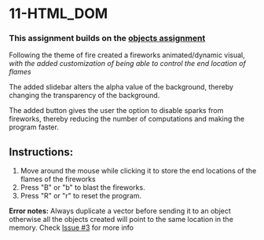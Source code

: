 # 11-HTML_DOM

### This assignment builds on the [objects assignment](https://github.com/NikhilRO/Grade12_Assignments/tree/master/09-ObjectsAssignment) 

Following the theme of fire created a fireworks animated/dynamic visual, *with the added customization of being able to control the end location of flames*

The added slidebar alters the alpha value of the background, thereby changing the transparency of the background.

The added button gives the user the option to disable sparks from fireworks, thereby reducing the number of computations and making the program faster. 

## Instructions:
1. Move around the mouse while clicking it to store the end locations of the flames of the fireworks
2. Press "B" or "b" to blast the fireworks.
3. Press "R" or "r" to reset the program.

**Error notes:**
Always duplicate a vector before sending it to an object otherwise all the objects created will point to the same location in the memory. Check [Issue #3](https://github.com/NikhilRO/Grade12_Assignments/issues/3) for more info
